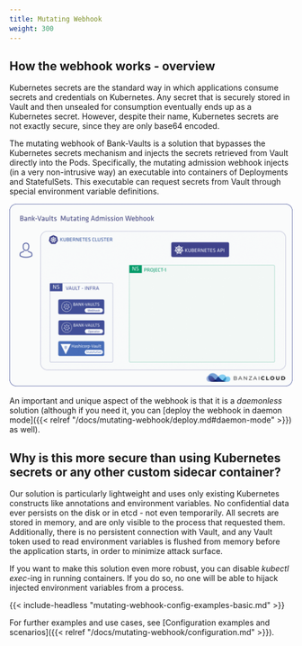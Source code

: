 ```yaml
---
title: Mutating Webhook
weight: 300
---
```


## How the webhook works - overview

Kubernetes secrets are the standard way in which applications consume secrets and credentials on Kubernetes. Any secret that is securely stored in Vault and then unsealed for consumption eventually ends up as a Kubernetes secret. However, despite their name, Kubernetes secrets are not exactly secure, since they are only base64 encoded.

The mutating webhook of Bank-Vaults is a solution that bypasses the Kubernetes secrets mechanism and injects the secrets retrieved from Vault directly into the Pods. Specifically, the mutating admission webhook injects (in a very non-intrusive way) an executable into containers of Deployments and StatefulSets. This executable can request secrets from Vault through special environment variable definitions.

![Kubernetes API requests](/img/vault-mutating-webhook-revisited.gif)

An important and unique aspect of the webhook is that it is a *daemonless* solution (although if you need it, you can [deploy the webhook in daemon mode]({{< relref "/docs/mutating-webhook/deploy.md#daemon-mode" >}}) as well).

## Why is this more secure than using Kubernetes secrets or any other custom sidecar container?

Our solution is particularly lightweight and uses only existing Kubernetes constructs like annotations and environment variables. No confidential data ever persists on the disk or in etcd - not even temporarily. All secrets are stored in memory, and are only visible to the process that requested them. Additionally, there is no persistent connection with Vault, and any Vault token used to read environment variables is flushed from memory before the application starts, in order to minimize attack surface.

If you want to make this solution even more robust, you can disable *kubectl exec*-ing in running containers. If you do so, no one will be able to hijack injected environment variables from a process.

{{< include-headless "mutating-webhook-config-examples-basic.md"  >}}

For further examples and use cases, see [Configuration examples and scenarios]({{< relref "/docs/mutating-webhook/configuration.md" >}}).
